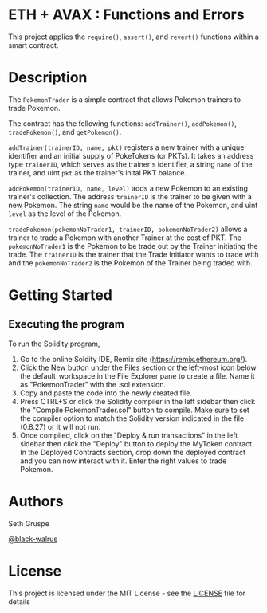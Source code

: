 # ETH + AVAX : Functions and Errors
This project applies the `require()`, `assert()`, and `revert()` functions within a smart contract.

# Description
The `PokemonTrader` is a simple contract that allows Pokemon trainers to trade Pokemon. 

The contract has the following functions: `addTrainer()`, `addPokemon()`, `tradePokemon()`, and `getPokemon()`. 

`addTrainer(trainerID, name, pkt)` registers a new trainer with a unique identifier and an initial supply of PokeTokens (or PKTs). It takes an address type `trainerID`, which serves as the trainer's identifier, a  string `name` of the trainer, and uint `pkt` as the trainer's inital PKT balance.  

`addPokemon(trainerID, name, level)` adds a new Pokemon to an existing trainer's collection. The address `trainerID` is the trainer to be given with a new Pokemon. The string `name` would be the name of the Pokemon, and uint `level` as the level of the Pokemon.

`tradePokemon(pokemonNoTrader1, trainerID, pokemonNoTrader2)` allows a trainer to trade a Pokemon with another Trainer at the cost of PKT. The `pokemonNoTrader1` is the Pokemon to be trade out by the Trainer initiating the trade. The `trainerID` is the trainer that the Trade Initiator wants to trade with and the `pokemonNoTrader2` is the Pokemon of the Trainer being traded with.

# Getting Started 

## Executing the program 

To run the Solidity program, 

1. Go to the online Soldity IDE, Remix site (https://remix.ethereum.org/).
2. Click the New button under the Files section or the left-most icon below the default_workspace in the File Explorer pane to create a file. Name it as "PokemonTrader" with the .sol extension. 
3. Copy and paste the code into the newly created file. 
4. Press CTRL+S or click the Solidity compiler in the left sidebar then click the "Compile PokemonTrader.sol" button to compile. Make sure to set the compiler option to match the Solidity version indicated in the file (0.8.27) or it will not run.
5. Once compiled, click on the "Deploy & run transactions" in the left sidebar then click the "Deploy" button to deploy the MyToken contract. In the Deployed Contracts section, drop down the deployed contract and you can now interact with it. Enter the right values to trade Pokemon.

# Authors
Seth Gruspe

[@black-walrus](https://github.com/black-walrus)

# License
This project is licensed under the MIT License - see the [LICENSE](LICENSE) file for details